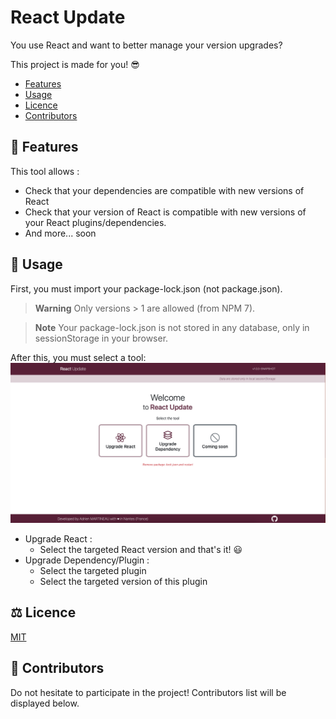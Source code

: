 # React Update
You use React and want to better manage your version upgrades?

This project is made for you! 😎

- [Features](#bookmark_tabs-features)
- [Usage](#memo-usage)
- [Licence](#balance_scale-licence)
- [Contributors](#handshake-contributors)

## :bookmark_tabs: Features
This tool allows :
- Check that your dependencies are compatible with new versions of React
- Check that your version of React is compatible with new versions of your React plugins/dependencies.
- And more... soon

## :memo: Usage
First, you must import your package-lock.json (not package.json).
> **Warning**
> Only versions > 1 are allowed (from NPM 7).

> **Note**
> Your package-lock.json is not stored in any database, only in sessionStorage in your browser.

After this, you must select a tool:
![Tools](docs/tools.png)

- Upgrade React :
  - Select the targeted React version and that's it! 😃
- Upgrade Dependency/Plugin :
  - Select the targeted plugin
  - Select the targeted version of this plugin

## :balance_scale: Licence
[MIT](LICENSE)

## :handshake: Contributors
Do not hesitate to participate in the project!
Contributors list will be displayed below.
